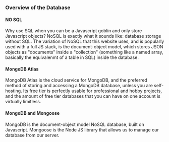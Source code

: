 ### Overview of the Database

#### NO SQL

Why use SQL when you can be a Javascript goblin and only store Javascript objects? NoSQL is exactly what it sounds like: database storage without SQL. The variation of NoSQL that this website uses, and is popularly used with a full JS stack, is the document-object model, which stores JSON objects as "documents" inside a "collection" (something like a named array, basically the equivalenmt of a table in SQL) inside the database.

#### MongoDB Atlas

MongoDB Atlas is the cloud service for MongoDB, and the preferred method of storing and accessing a MongoDB database, unless you are self-hosting. Its free tier is perfectly usable for professional and hobby projects, and the amount of free tier databases that you can have on one account is virtually limitless.

#### MongoDB and Mongoose

MongoDB is the document-object model NoSQL database, built on Javascript. Mongoose is the Node JS library that allows us to manage our database from our server.